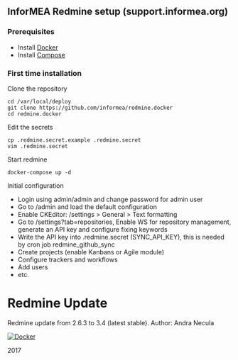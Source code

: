 ## InforMEA Redmine setup (support.informea.org)


### Prerequisites

- Install [Docker](https://docs.docker.com/installation/)
- Install [Compose](https://docs.docker.com/compose/install/)

### First time installation

Clone the repository

    cd /var/local/deploy
    git clone https://github.com/informea/redmine.docker
    cd redmine.docker


Edit the secrets

    cp .redmine.secret.example .redmine.secret
    vim .redmine.secret


Start redmine

    docker-compose up -d


Initial configuration

- Login using admin/admin and change password for admin user
- Go to /admin and load the default configuration
- Enable CKEditor: /settings > General > Text formatting
- Go to /settings?tab=repositories, Enable WS for repository management, generate an API key and configure fixing keywords
- Write the API key into .redmine.secret (SYNC_API_KEY), this is needed by cron job redmine_github_sync
- Create projects (enable Kanbans or Agile module)
- Configure trackers and workflows
- Add users
- etc.

Redmine Update
============


Redmine update from 2.6.3 to 3.4 (latest stable). Author: Andra Necula

[![Docker](https://dockerbuildbadges.quelltext.eu/status.svg?organization=anecula&repository=redmine.docker)](https://hub.docker.com/r/anecula/redmine.docker/builds)

2017
